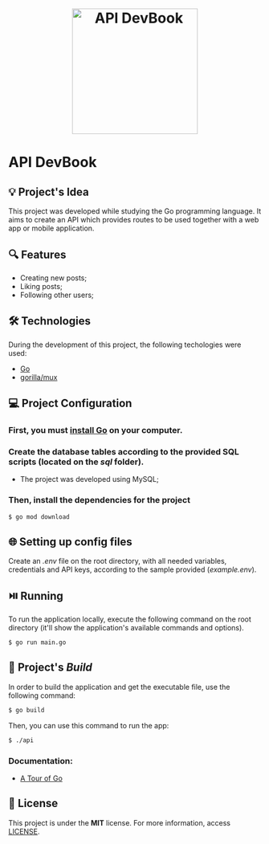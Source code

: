 <h1 align="center"><img alt="API DevBook" title="API DevBook" src="https://go.dev/images/go-logo-blue.svg" width="250" /></h1>

# API DevBook

## 💡 Project's Idea

This project was developed while studying the Go programming language. It aims to create an API which provides routes to be used together with a web app or mobile application.

## 🔍 Features

* Creating new posts;
* Liking posts;
* Following other users;

## 🛠 Technologies

During the development of this project, the following techologies were used:

- [Go](https://go.dev/)
- [gorilla/mux](https://github.com/gorilla/mux)

## 💻 Project Configuration

### First, you must [install Go](https://go.dev/dl/) on your computer.

### Create the database tables according to the provided SQL scripts (located on the *sql* folder).

* The project was developed using MySQL;

### Then, install the dependencies for the project

```bash
$ go mod download
```

## 🌐 Setting up config files

Create an *.env* file on the root directory, with all needed variables, credentials and API keys, according to the sample provided (*example.env*).

## ⏯️ Running

To run the application locally, execute the following command on the root directory (it'll show the application's available commands and options).

```bash
$ go run main.go 
```

## 🔨 Project's *Build*

In order to build the application and get the executable file, use the following command:

```bash
$ go build
```

Then, you can use this command to run the app:

```bash
$ ./api
```

### Documentation:
* [A Tour of Go](https://go.dev/tour/welcome/1)

## 📄 License

This project is under the **MIT** license. For more information, access [LICENSE](./LICENSE).
